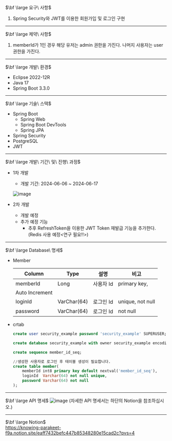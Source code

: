 $\bf \large 요구\ 사항$

1. Spring Security와 JWT를 이용한 회원가입 및 로그인 구현
  
---

$\bf \large 제약\ 사항$

1. memberId가 1인 경우 해당 유저는 admin 권한을 가진다. 나머지 사용자는 user 권한을 가진다.
  
---

$\bf \large 개발\ 환경$

- Eclipse 2022-12R
- Java 17
- Spring Boot 3.3.0
  
---
  
$\bf \large 기술\ 스택$

- Spring Boot
    - Spring Web
    - Spring Boot DevTools
    - Spring JPA
- Spring Security
- PostgreSQL
- JWT

---
  $\bf \large 개발\ 기간\ 및\ 진행\ 과정$

- 1차 개발
    - 개발 기간:  2024-06-06 ~ 2024-06-17
    
    ![image](https://github.com/eoghks/Spring-Security/assets/62344247/5be5b73f-c12d-4cde-af8f-15c332a9a2da)

    
- 2차 개발
    - 개발 예정
    - 추가 예정 기능
        - 추후 RefreshToken을 이용한 JWT Token 재발급 기능을 추가한다. (Redis 사용 예정<연구 필요!!>)
---

$\bf \large Database\ 명세$

- Member
    
    
    | Column | Type | 설명 | 비고 |
    | --- | --- | --- | --- |
    | memberId | Long | 사용자 Id | primary key,
    Auto Increment |
    | loginId | VarChar(64) | 로그인 Id | unique, not null |
    | password | VarChar(64) | 로그인 Id | not null |
- crtab
    
    ```sql
    create user security_example password 'security_example' SUPERUSER;
    
    create database security_example with owner security_example encoding 'UTF8';
    
    create sequence member_id_seq;
    
    //생성한 사용자로 로그인 후 테이블 생성이 필요합니다.
    create table member(
    	memberId int8 primary key default nextval('member_id_seq'),
    	loginId  Varchar(64) not null unique,
    	password Varchar(64) not null
    );
    ```
    
  
---
$\bf \large API 명세$
![image](https://github.com/eoghks/Spring-Security/assets/62344247/5c109c52-64e2-431a-bce1-c6e027d8cdd1)
(자세한 API 명세서는 하단의 Notion을 참조하십시오.)
  
---
$\bf \large Notion$  
https://knowing-parakeet-f9a.notion.site/eaff7432befc447b85348280e15cad2c?pvs=4


